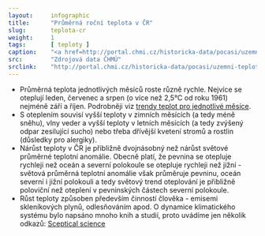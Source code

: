 ```yaml
---
layout:     infographic
title:      "Průměrná roční teplota v ČR"
slug:       teplota-cr
weight:     1
tags:       [ teploty ]
caption:    "<a href=http://portal.chmi.cz/historicka-data/pocasi/uzemni-teploty>Zdroj dat: ČHMÚ</a>. Průměrná roční teplota v České republice narostla za posledních 60 let o 2°C."
src:	    "Zdrojová data ČHMÚ"
srclink:    "http://portal.chmi.cz/historicka-data/pocasi/uzemni-teploty"
---
```


* Průměrná teplota jednotlivých měsíců roste různě rychle. Nejvíce se oteplují leden, červenec a srpen (o více než 2,5°C od roku 1961) nejméně září a říjen. Podrobněji viz [trendy teplot pro jednotlivé měsíce](https://faktaoklimatu.cz/infographics/teploty-3).
* S oteplením souvisí vyšší teploty v zimních měsících (a tedy méně sněhu), vlny veder a vyšší teploty v letních měsících (a tedy zvýšený odpar zesilující sucho) nebo třeba dřívější kvetení stromů a rostlin (důsledky pro alergiky).
* Nárůst teploty v ČR je přibližně dvojnásobný než nárůst světové průměrné teplotní anomálie. Obecně platí, že pevnina se otepluje rychleji než oceán a severní polokoule se otepluje rychleji než jižní - světová průměrná teplotní anomálie však průměruje pevninu, oceán severní i jižní polokouli a tedy světový trend oteplování je přibližně poloviční než oteplení v pevninských částech severní polokoule.  
* Růst teploty způsoben především činností člověka - emisemi skleníkových plynů, odlesňováním apod. O dynamice klimatického systému bylo napsáno mnoho knih a studií, proto uvádíme jen několik odkazů: [Sceptical science](https://skepticalscience.com/translation.php?lang=1>)

